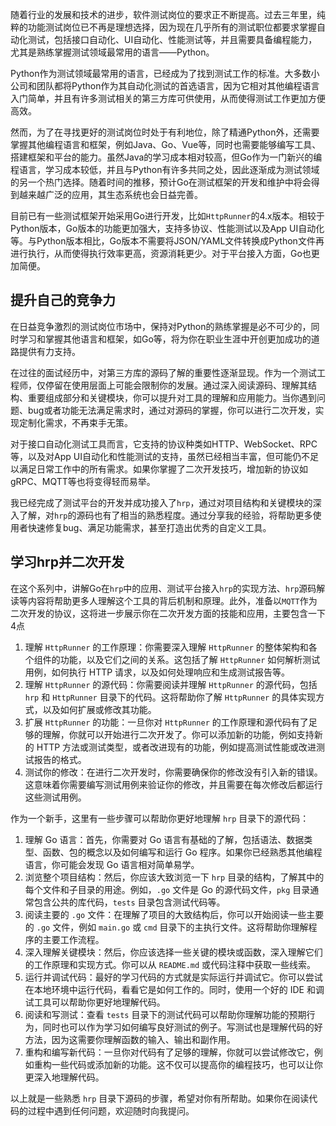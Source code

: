 

随着行业的发展和技术的进步，软件测试岗位的要求正不断提高。过去三年里，纯粹的功能测试岗位已不再是理想选择，因为现在几乎所有的测试职位都要求掌握自动化测试，包括接口自动化、UI自动化、性能测试等，并且需要具备编程能力，尤其是熟练掌握测试领域最常用的语言——Python。

Python作为测试领域最常用的语言，已经成为了找到测试工作的标准。大多数小公司和团队都将Python作为其自动化测试的首选语言，因为它相对其他编程语言入门简单，并且有许多测试相关的第三方库可供使用，从而使得测试工作更加方便高效。

然而，为了在寻找更好的测试岗位时处于有利地位，除了精通Python外，还需要掌握其他编程语言和框架，例如Java、Go、Vue等，同时也需要能够编写工具、搭建框架和平台的能力。虽然Java的学习成本相对较高，但Go作为一门新兴的编程语言，学习成本较低，并且与Python有许多共同之处，因此逐渐成为测试领域的另一个热门选择。随着时间的推移，预计Go在测试框架的开发和维护中将会得到越来越广泛的应用，其生态系统也会日益完善。

目前已有一些测试框架开始采用Go进行开发，比如`HttpRunner`的4.x版本。相较于Python版本，Go版本的功能更加强大，支持多协议、性能测试以及App UI自动化等。与Python版本相比，Go版本不需要将JSON/YAML文件转换成Python文件再进行执行，从而使得执行效率更高，资源消耗更少。对于平台接入方面，Go也更加简便。

## 提升自己的竞争力

在日益竞争激烈的测试岗位市场中，保持对Python的熟练掌握是必不可少的，同时学习和掌握其他语言和框架，如Go等，将为你在职业生涯中开创更加成功的道路提供有力支持。

在过往的面试经历中，对第三方库的源码了解的重要性逐渐显现。作为一个测试工程师，仅停留在使用层面上可能会限制你的发展。通过深入阅读源码、理解其结构、重要组成部分和关键模块，你可以提升对工具的理解和应用能力。当你遇到问题、bug或者功能无法满足需求时，通过对源码的掌握，你可以进行二次开发，实现定制化需求，不再束手无策。

对于接口自动化测试工具而言，它支持的协议种类如HTTP、WebSocket、RPC等，以及对App UI自动化和性能测试的支持，虽然已经相当丰富，但可能仍不足以满足日常工作中的所有需求。如果你掌握了二次开发技巧，增加新的协议如gRPC、MQTT等也将变得轻而易举。

我已经完成了测试平台的开发并成功接入了`hrp`，通过对项目结构和关键模块的深入了解，对`hrp`的源码也有了相当的熟悉程度。通过分享我的经验，将帮助更多使用者快速修复bug、满足功能需求，甚至打造出优秀的自定义工具。

## 学习hrp并二次开发
在这个系列中，讲解Go在`hrp`中的应用、测试平台接入`hrp`的实现方法、`hrp`源码解读等内容将帮助更多人理解这个工具的背后机制和原理。此外，准备以`MQTT`作为二次开发的协议，这将进一步展示你在二次开发方面的技能和应用，主要包含一下4点

1. 理解 `HttpRunner` 的工作原理：你需要深入理解 `HttpRunner` 的整体架构和各个组件的功能，以及它们之间的关系。这包括了解 `HttpRunner` 如何解析测试用例，如何执行 HTTP 请求，以及如何处理响应和生成测试报告等。
2. 理解 `HttpRunner` 的源代码：你需要阅读并理解 `HttpRunner` 的源代码，包括 `hrp` 和 `HttpRunner` 目录下的代码。这将帮助你了解 `HttpRunner` 的具体实现方式，以及如何扩展或修改其功能。
3. 扩展 `HttpRunner` 的功能：一旦你对 `HttpRunner` 的工作原理和源代码有了足够的理解，你就可以开始进行二次开发了。你可以添加新的功能，例如支持新的 HTTP 方法或测试类型，或者改进现有的功能，例如提高测试性能或改进测试报告的格式。
4. 测试你的修改：在进行二次开发时，你需要确保你的修改没有引入新的错误。这意味着你需要编写测试用例来验证你的修改，并且需要在每次修改后都运行这些测试用例。

作为一个新手，这里有一些步骤可以帮助你更好地理解 `hrp` 目录下的源代码：

1. 理解 Go 语言：首先，你需要对 Go 语言有基础的了解，包括语法、数据类型、函数、包的概念以及如何编写和运行 Go 程序。如果你已经熟悉其他编程语言，你可能会发现 Go 语言相对简单易学。
2. 浏览整个项目结构：然后，你应该大致浏览一下 `hrp` 目录的结构，了解其中的每个文件和子目录的用途。例如，`.go` 文件是 Go 的源代码文件，`pkg` 目录通常包含公共的库代码，`tests` 目录包含测试代码等。
3. 阅读主要的 `.go` 文件：在理解了项目的大致结构后，你可以开始阅读一些主要的 `.go` 文件，例如 `main.go` 或 `cmd` 目录下的主执行文件。这将帮助你理解程序的主要工作流程。
4. 深入理解关键模块：然后，你应该选择一些关键的模块或函数，深入理解它们的工作原理和实现方式。你可以从 `README.md` 或代码注释中获取一些线索。
5. 运行并调试代码：最好的学习代码的方式就是实际运行并调试它。你可以尝试在本地环境中运行代码，看看它是如何工作的。同时，使用一个好的 IDE 和调试工具可以帮助你更好地理解代码。
6. 阅读和写测试：查看 `tests` 目录下的测试代码可以帮助你理解功能的预期行为，同时也可以作为学习如何编写良好测试的例子。写测试也是理解代码的好方法，因为这需要你理解函数的输入、输出和副作用。
7. 重构和编写新代码：一旦你对代码有了足够的理解，你就可以尝试修改它，例如重构一些代码或添加新的功能。这不仅可以提高你的编程技巧，也可以让你更深入地理解代码。

以上就是一些熟悉 `hrp` 目录下源码的步骤，希望对你有所帮助。如果你在阅读代码的过程中遇到任何问题，欢迎随时向我提问。



